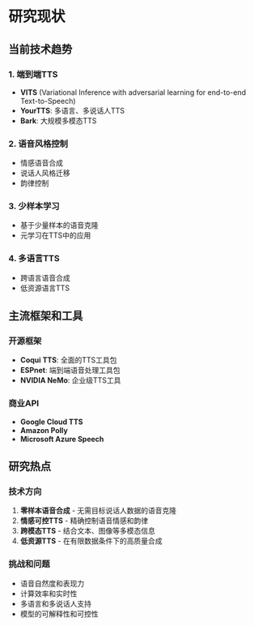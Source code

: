 # 研究现状

## 当前技术趋势

### 1. 端到端TTS
- **VITS** (Variational Inference with adversarial learning for end-to-end Text-to-Speech)
- **YourTTS**: 多语言、多说话人TTS
- **Bark**: 大规模多模态TTS

### 2. 语音风格控制
- 情感语音合成
- 说话人风格迁移
- 韵律控制

### 3. 少样本学习
- 基于少量样本的语音克隆
- 元学习在TTS中的应用

### 4. 多语言TTS
- 跨语言语音合成
- 低资源语言TTS

## 主流框架和工具

### 开源框架
- **Coqui TTS**: 全面的TTS工具包
- **ESPnet**: 端到端语音处理工具包
- **NVIDIA NeMo**: 企业级TTS工具

### 商业API
- **Google Cloud TTS**
- **Amazon Polly**
- **Microsoft Azure Speech**

## 研究热点

### 技术方向
1. **零样本语音合成** - 无需目标说话人数据的语音克隆
2. **情感可控TTS** - 精确控制语音情感和韵律
3. **跨模态TTS** - 结合文本、图像等多模态信息
4. **低资源TTS** - 在有限数据条件下的高质量合成

### 挑战和问题
- 语音自然度和表现力
- 计算效率和实时性
- 多语言和多说话人支持
- 模型的可解释性和可控性